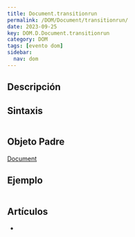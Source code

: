 ```yaml
---
title: Document.transitionrun
permalink: /DOM/Document/transitionrun/
date: 2023-09-25
key: DOM.D.Document.transitionrun
category: DOM
tags: [evento dom]
sidebar:
  nav: dom
---
```


## Descripción


## Sintaxis


```javascript

```


## Objeto Padre


[Document](https://www.w3api.com/DOM/Document/)


## Ejemplo


```javascript

```


## Artículos

- 
